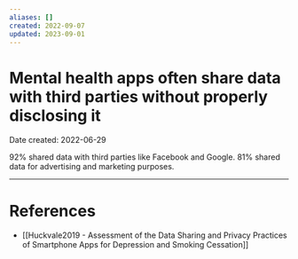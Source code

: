 ```yaml
---
aliases: []
created: 2022-09-07
updated: 2023-09-01
---
```


# Mental health apps often share data with third parties without properly disclosing it
Date created: 2022-06-29

92% shared data with third parties like Facebook and Google. 81% shared data for advertising and marketing purposes.

---
# References
* [[Huckvale2019 - Assessment of the Data Sharing and Privacy Practices of Smartphone Apps for Depression and Smoking Cessation]]